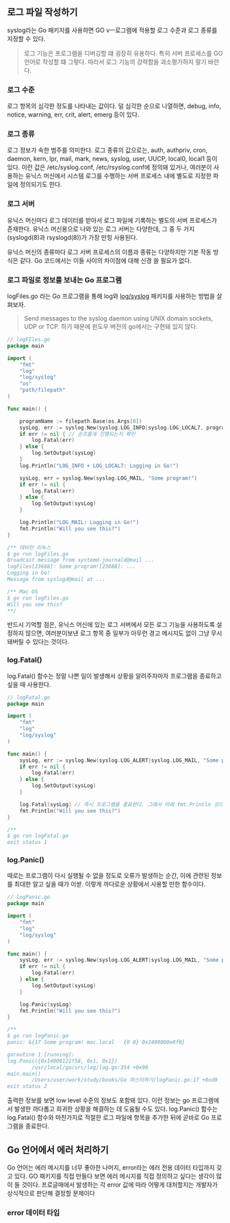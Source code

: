 ## 로그 파일 작성하기

syslog라는 Go 패키지를 사용하면 GO vㅡ로그램에 적용할 로그 수준과 로그 종류를 지정할 수 있다.

> 로그 기능은 프로그램을 디버깅할 떄 굉장히 유용하다. 특히 서버 프로세스를 GO 언어로 작성할 떄 그렇다. 따라서 로그 기능의 강력함을 과소평가하지 말기 바란다.

### 로그 수준

로그 항목의 심각한 정도를 나타내는 값이다. 덜 심각한 순으로 나열하면,
debug, info, notice, warning, err, crit, alert, emerg 등이 있다.

### 로그 종류

로그 정보가 속한 범주를 의미한다. 로그 종류의 값으로는,
auth, authpriv, cron, daemon, kern, lpr, mail, mark, news, syslog, user, UUCP, local0, local1 등이 있다.
이런 값은 /etc/syslog.conf, /etc/rsyslog.conf에 정의돼 있거나, 여러분이 사용하는 유닉스 머신에서 시스템 로그를 수행하는 서버 프로세스 내에 별도로 지정한 파일에 정의되기도 한다.

### 로그 서버

유닉스 머신마다 로그 데이터를 받아서 로그 파일에 기록하는 별도의 서버 프로세스가 존재한다. 
유닉스 머신용으로 나와 있는 로그 서버는 다양한데, 그 중 두 가지 (syslogd(8)과 rsyslogd(8))가 가장 만힝 사용된다.

유닉스 머신의 종류마다 로그 서버 프로세스의 이름과 종류는 다양하지만 기본 작동 방식은 같다.
Go 코드에서는 이들 사이의 차이점에 대해 신경 쓸 필요가 없다.

### 로그 파일로 정보를 보내는 Go 프로그램

logFiles.go 라는 Go 프로그램을 통해 log와 [log/syslog](https://pkg.go.dev/log/syslog) 패키지를 사용하는 방법을 살펴보자.

> Send messages to the syslog daemon using UNIX domain sockets, UDP or TCP. 하기 때문에 윈도우 버전의 go에서는 구현돼 있지 않다.

```go
// logFIles.go
package main

import (
	"fmt"
	"log"
	"log/syslog"
	"os"
	"path/filepath"
)

func main() {

	programName := filepath.Base(os.Args[0])
	sysLog, err := syslog.New(syslog.LOG_INFO|syslog.LOG_LOCAL7, programName) //첫 번째 매개변수로 우선순위를 지정한다. 로그 종류를 local7, 로그 수준은 info.
	if err != nil { // 순조롭게 진행되는지 확인
		log.Fatal(err)
	} else {
		log.SetOutput(sysLog)
	}
	log.Println("LOG_INFO + LOG_LOCAL7: Logging in Go!")

	sysLog, err = syslog.New(syslog.LOG_MAIL, "Some program!")
	if err != nil {
		log.Fatal(err)
	} else {
		log.SetOutput(sysLog)
	}

	log.Println("LOG_MAIL: Logging in Go!")
	fmt.Println("Will you see this?")
}

/** 데비안 리눅스
$ go run logFiles.go
Broadcast message from systemd-journald@mail ...
logFiles[23688]: Some program![23688]: ...
Logging in Go!
Message from syslogd@mail at ...

/** Mac OS
$ go run logFiles.go
Will you see this?
**/
```

반드시 기억할 점은, 유닉스 머신에 있는 로그 서버에서 모든 로그 기능을 사용하도록 설정하지 않으면, 여러분이보낸 로그 항목 중 일부가 아무런 경고 메시지도 없이 그냥 무시돼버릴 수 있다는 것이다.

### log.Fatal()

log.Fatal() 함수는 정말 나쁜 일이 발생해서 상황을 알려주자마자 프로그램을 종료하고 싶을 때 사용한다.

```go
// logFatal.go
package main

import (
	"fmt"
	"log"
	"log/syslog"
)

func main() {
	sysLog, err := syslog.New(syslog.LOG_ALERT|syslog.LOG_MAIL, "Some program!")
	if err != nil {
		log.Fatal(err)
	} else {
		log.SetOutput(sysLog)
	}

	log.Fatal(sysLog) // 즉시 프로그램을 종료한다. 그래서 아래 fmt.Println 코드까지 실행되지 않는다.
	fmt.Println("Will you see this?")
}

/**
$ go run logFatal.go
exit status 1
```

### log.Panic()

때로는 프로그램이 다시 실행될 수 없을 정도로 오류가 발생하는 순간, 이에 관련된 정보를 최대한 알고 싶을 때가 이싿. 이렇게 까다로운 상황에서 사용할 만한 함수이다.

```go
// logPanic.go
package main

import (
	"fmt"
	"log"
	"log/syslog"
)

func main() {
	sysLog, err := syslog.New(syslog.LOG_ALERT|syslog.LOG_MAIL, "Some program!")
	if err != nil {
		log.Fatal(err)
	} else {
		log.SetOutput(sysLog)
	}

	log.Panic(sysLog)
	fmt.Println("Will you see this?")
}

/**
$ go run logPanic.go
panic: &{17 Some program! mac.local   {0 0} 0x1400000e0f0}

goroutine 1 [running]:
log.Panic({0x14000121f58, 0x1, 0x1})
        /usr/local/go/src/log/log.go:354 +0x98
main.main()
        /Users/user/work/study/books/Go 마스터하기/logPanic.go:17 +0xd0
exit status 2
```

출력한 정보를 보면 low level 수준의 정보도 포함돼 있다. 이런 정보는 go 프로그램에서 발생한 까다롭고 희귀한 상황을 해결하는 데 도움될 수도 있다.
log.Panic() 함수는 log.Fatal() 함수와 마찬가지로 적절한 로그 파일에 항목을 추가한 뒤에 곧바로 Go 프로그램을 종료한다.

## Go 언어에서 에러 처리하기

Go 언어는 에러 메시지를 너무 좋아한 나머지, error라는 에러 전용 데이터 타입까지 갖고 있다.
GO 패키지를 직접 만들다 보면 에러 메시지를 직접 정의하고 싶다는 생각이 많이 들 것이다.
프로글매에서 발생하는 각 error 값에 따라 어떻게 대처할지는 개발자가 상식적으로 판단해 결정할 문제이다

### error 데이터 타입

